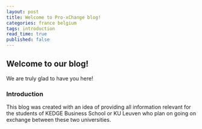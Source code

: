 ```yaml
---
layout: post
title: Welcome to Pro-xChange blog!
categories: france belgium
tags: introduction
read_time: true
published: false
---
```

## Welcome to our blog!

We are truly glad to have you here!

### Introduction

This blog was created with an idea of providing all information relevant for the students of KEDGE Business School or KU Leuven who plan on going on exchange between these two universities.
